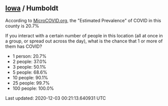 
## [Iowa](/united-states/iowa) / Humboldt

According to [MicroCOVID.org](http://microcovid.org),
the "Estimated Prevalence" of COVID in this county is 20.7%

If you interact with a certain number of people in this location
(all at once in a group, or spread out across the day), what is the chance that
1 or more of them has COVID?

- 1 person: 20.7%
- 2 people: 37.0%
- 3 people: 50.1%
- 5 people: 68.6%
- 10 people: 90.1%
- 25 people: 99.7%
- 100 people: 100.0%

Last updated: 2020-12-03 00:21:13.640931 UTC
